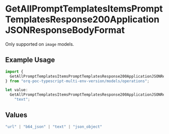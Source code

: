 # GetAllPromptTemplatesItemsPromptTemplatesResponse200ApplicationJSONResponseBodyFormat

Only supported on `image` models.

## Example Usage

```typescript
import {
  GetAllPromptTemplatesItemsPromptTemplatesResponse200ApplicationJSONResponseBodyFormat,
} from "orq-poc-typescript-multi-env-version/models/operations";

let value:
  GetAllPromptTemplatesItemsPromptTemplatesResponse200ApplicationJSONResponseBodyFormat =
    "text";
```

## Values

```typescript
"url" | "b64_json" | "text" | "json_object"
```